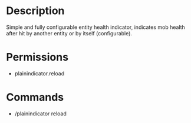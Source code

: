 # Description
Simple and fully configurable entity health indicator, indicates mob health after hit by another entity or by itself (configurable).

# Permissions
- plainindicator.reload
 
# Commands
- /plainindicator reload